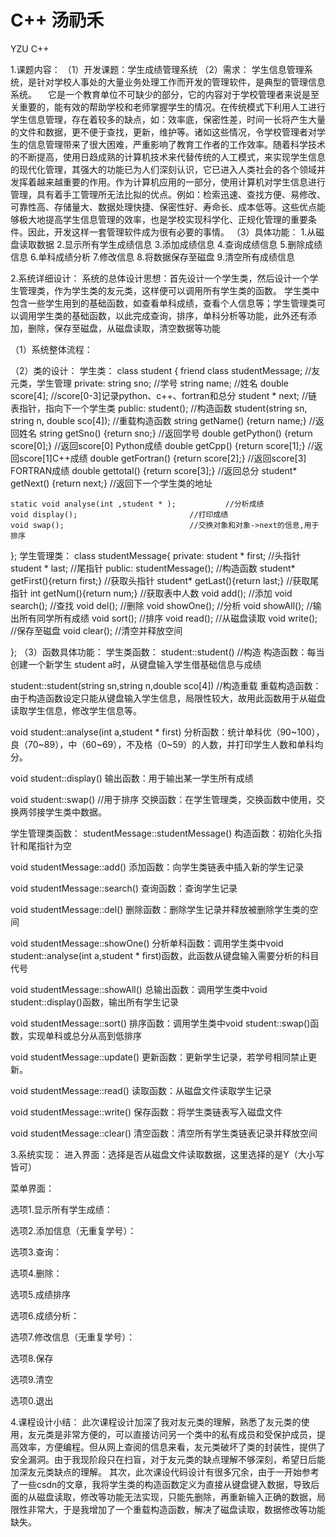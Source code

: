 # C++ 汤礽禾
YZU C++

1.课题内容：
（1）开发课题：学生成绩管理系统
（2）需求：
学生信息管理系统，是针对学校人事处的大量业务处理工作而开发的管理软件，是典型的管理信息系统。 
 它是一个教育单位不可缺少的部分，它的内容对于学校管理者来说是至关重要的，能有效的帮助学校和老师掌握学生的情况。在传统模式下利用人工进行学生信息管理，存在着较多的缺点，如：效率底，保密性差，时间一长将产生大量的文件和数据，更不便于查找，更新，维护等。诸如这些情况，令学校管理者对学生的信息管理带来了很大困难，严重影响了教育工作者的工作效率。随着科学技术的不断提高，使用日趋成熟的计算机技术来代替传统的人工模式，来实现学生信息的现代化管理，其强大的功能已为人们深刻认识，它已进入人类社会的各个领域并发挥着越来越重要的作用。作为计算机应用的一部分，使用计算机对学生信息进行管理，具有着手工管理所无法比拟的优点。例如：检索迅速、查找方便、易修改、可靠性高、存储量大、数据处理快捷、保密性好、寿命长、成本低等。这些优点能够极大地提高学生信息管理的效率，也是学校实现科学化、正规化管理的重要条件。因此，开发这样一套管理软件成为很有必要的事情。
（3）具体功能：
1.从磁盘读取数据
2.显示所有学生成绩信息
3.添加成绩信息
4.查询成绩信息
5.删除成绩信息
6.单科成绩分析
7.修改信息
8.将数据保存至磁盘
9.清空所有成绩信息

2.系统详细设计：
系统的总体设计思想：首先设计一个学生类，然后设计一个学生管理类，作为学生类的友元类，这样便可以调用所有学生类的函数。
学生类中包含一些学生用到的基础函数，如查看单科成绩，查看个人信息等；学生管理类可以调用学生类的基础函数，以此完成查询，排序，单科分析等功能，此外还有添加，删除，保存至磁盘，从磁盘读取，清空数据等功能

（1）系统整体流程：


（2）类的设计：
学生类：
class student {
    friend class studentMessage;				//友元类，学生管理
private:
    string sno;							//学号
    string name;							//姓名
    double score[4];						//score[0-3]记录python、c++、fortran和总分
    student * next;							//链表指针，指向下一个学生类
public:
    student();								//构造函数
	student(string sn, string n, double sco[4]);	//重载构造函数
    string getName()	{return name;}		//返回姓名
    string getSno()		{return sno;}			//返回学号
    double getPython()	{return score[0];}		//返回score[0] Python成绩
double getCpp()		{return score[1];}	//返回score[1]C++成绩
    double getFortran()	{return score[2];}		//返回score[3] FORTRAN成绩
    double gettotal()	{return score[3];}		//返回总分
    student* getNext()	{return next;}			//返回下一个学生类的地址	

    static void analyse(int ,student * );			//分析成绩
    void display();							//打印成绩
    void swap();							//交换对象和对象->next的信息,用于排序
};
学生管理类：
class studentMessage{
private:
    student * first;								//头指针
    student * last;								//尾指针
public:
    studentMessage();							//构造函数
    student* getFirst(){return first;}				//获取头指针
    student* getLast(){return last;}				//获取尾指针
    int getNum(){return num;}					//获取表中人数
    void add();                            	//添加
    void search();                             //查找
    void del();                            	//删除
    void showOne();                      		//分析
    void showAll();                        	//输出所有同学所有成绩
    void sort();                           		//排序
	void read();								//从磁盘读取
	void write();								//保存至磁盘
    void clear();                        	 	//清空并释放空间

};
（3）函数具体功能：
学生类函数：
student::student()									//构造
构造函数：每当创建一个新学生 student a时，从键盘输入学生借基础信息与成绩

student::student(string sn,string n,double sco[4])	//构造重载
重载构造函数：由于构造函数设定只能从键盘输入学生信息，局限性较大，故用此函数用于从磁盘读取学生信息，修改学生信息等。

void student::analyse(int a,student * first)
分析函数：统计单科优（90~100），良（70~89），中（60~69），不及格（0~59）的人数，并打印学生人数和单科均分。

void student::display()
输出函数：用于输出某一学生所有成绩

void student::swap()			//用于排序
交换函数：在学生管理类，交换函数中使用，交换两邻接学生类中数据。

学生管理类函数：
studentMessage::studentMessage()
构造函数：初始化头指针和尾指针为空

void studentMessage::add()
添加函数：向学生类链表中插入新的学生记录

void studentMessage::search()
查询函数：查询学生记录

void studentMessage::del()
删除函数：删除学生记录并释放被删除学生类的空间

void studentMessage::showOne()
分析单科函数：调用学生类中void student::analyse(int a,student * first)函数，此函数从键盘输入需要分析的科目代号

void studentMessage::showAll()
总输出函数：调用学生类中void student::display()函数，输出所有学生记录

void studentMessage::sort()
排序函数：调用学生类中void student::swap()函数，实现单科或总分从高到低排序

void studentMessage::update()
更新函数：更新学生记录，若学号相同禁止更新。

void studentMessage::read()
读取函数：从磁盘文件读取学生记录

void studentMessage::write()
保存函数：将学生类链表写入磁盘文件

void studentMessage::clear()
清空函数：清空所有学生类链表记录并释放空间

3.系统实现：
进入界面：选择是否从磁盘文件读取数据，这里选择的是Y（大小写皆可）

菜单界面：

选项1.显示所有学生成绩：

选项2.添加信息（无重复学号）：

选项3.查询：

选项4.删除：

选项5.成绩排序

选项6.成绩分析：

选项7.修改信息（无重复学号）：

选项8.保存

选项9.清空


选项0.退出



4.课程设计小结：
此次课程设计加深了我对友元类的理解，熟悉了友元类的使用，友元类是非常方便的，可以直接访问另一个类中的私有成员和受保护成员，提高效率，方便编程。但从网上查阅的信息来看，友元类破坏了类的封装性，提供了安全漏洞。由于我现阶段只在扫盲，对于友元类的缺点理解不够深刻，希望日后能加深友元类缺点的理解。
其次，此次课设代码设计有很多冗余，由于一开始参考了一些csdn的文章，我将学生类的构造函数定义为直接从键盘键入数据，导致后面的从磁盘读取，修改等功能无法实现，只能先删除，再重新输入正确的数据，局限性非常大，于是我增加了一个重载构造函数，解决了磁盘读取，数据修改等功能缺失。

